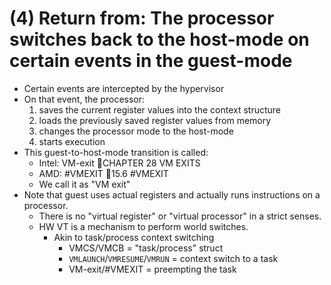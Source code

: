 # (4) Return from: The processor switches back to the host-mode on certain events in the guest-mode
- Certain events are intercepted by the hypervisor
- On that event, the processor:
  1. saves the current register values into the context structure
  2. loads the previously saved register values from memory
  3. changes the processor mode to the host-mode
  4. starts execution
- This guest-to-host-mode transition is called:
  - Intel: VM-exit 📖CHAPTER 28 VM EXITS
  - AMD: #VMEXIT 📖15.6 #VMEXIT
  - We call it as "VM exit"
- Note that guest uses actual registers and actually runs instructions on a processor.
  - There is no "virtual register" or "virtual processor" in a strict senses.
  - HW VT is a mechanism to perform world switches.
    - Akin to task/process context switching
      - VMCS/VMCB = "task/process" struct
      - `VMLAUNCH`/`VMRESUME`/`VMRUN` = context switch to a task
      - VM-exit/#VMEXIT = preempting the task
